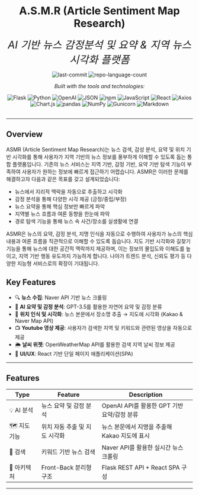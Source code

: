<div id="top">

<!-- HEADER STYLE: CLASSIC -->
<div align="center">


# A.S.M.R (Article Sentiment Map Research)

<em style="font-size: 2em;">AI 기반 뉴스 감정분석 및 요약 & 지역 뉴스 시각화 플랫폼</em>

<!-- BADGES -->
<img src="https://img.shields.io/github/last-commit/leegitae00/Search_FE?style=flat&logo=git&logoColor=white&color=0080ff" alt="last-commit">
<img src="https://img.shields.io/github/languages/count/leegitae00/Search_FE?style=flat&color=0080ff" alt="repo-language-count">

<em>Built with the tools and technologies:</em>

<img src="https://img.shields.io/badge/Flask-000000.svg?style=flat&logo=Flask&logoColor=white" alt="Flask">
<img src="https://img.shields.io/badge/Python-3776AB.svg?style=flat&logo=Python&logoColor=white" alt="Python">
<img src="https://img.shields.io/badge/OpenAI-412991.svg?style=flat&logo=OpenAI&logoColor=white" alt="OpenAI">
<img src="https://img.shields.io/badge/JSON-000000.svg?style=flat&logo=JSON&logoColor=white" alt="JSON">
<img src="https://img.shields.io/badge/npm-CB3837.svg?style=flat&logo=npm&logoColor=white" alt="npm">
<img src="https://img.shields.io/badge/JavaScript-F7DF1E.svg?style=flat&logo=JavaScript&logoColor=black" alt="JavaScript">
<img src="https://img.shields.io/badge/React-61DAFB.svg?style=flat&logo=React&logoColor=black" alt="React">
<img src="https://img.shields.io/badge/Axios-5A29E4.svg?style=flat&logo=Axios&logoColor=white" alt="Axios">
<img src="https://img.shields.io/badge/Chart.js-FF6384.svg?style=flat&logo=chartdotjs&logoColor=white" alt="Chart.js">
<img src="https://img.shields.io/badge/pandas-150458.svg?style=flat&logo=pandas&logoColor=white" alt="pandas">
<img src="https://img.shields.io/badge/NumPy-013243.svg?style=flat&logo=NumPy&logoColor=white" alt="NumPy">
<img src="https://img.shields.io/badge/Gunicorn-499848.svg?style=flat&logo=Gunicorn&logoColor=white" alt="Gunicorn">
<img src="https://img.shields.io/badge/Markdown-000000.svg?style=flat&logo=Markdown&logoColor=white" alt="Markdown">

</div>
<br>

---

## Overview

ASMR (Article Sentiment Map Research)는 뉴스 검색, 감성 분석, 요약 및 위치 기반 시각화를 통해 사용자가 지역 기반의 뉴스 정보를 풍부하게 이해할 수 있도록 돕는 통합 플랫폼입니다.
기존의 뉴스 서비스는 지역 기반, 감정 기반, 요약 기반 탐색 기능이 부족하여 사용자가 원하는 정보에 빠르게 접근하기 어렵습니다. ASMR은 이러한 문제를 해결하고자 다음과 같은 목표를 갖고 설계되었습니다:
- 뉴스에서 지리적 맥락을 자동으로 추출하고 시각화
- 감정 분석을 통해 다양한 시각 제공 (긍정/중립/부정)
- 뉴스 요약을 통해 핵심 정보만 빠르게 파악
- 지역별 뉴스 흐름과 여론 동향을 한눈에 파악
- 경로 탐색 기능을 통해 뉴스 속 사건/장소를 실생활에 연결

ASMR은 뉴스의 요약, 감정 분석, 지명 인식을 자동으로 수행하여 사용자가 뉴스의 핵심 내용과 여론 흐름을 직관적으로 이해할 수 있도록 돕습니다. 지도 기반 시각화와 길찾기 기능을 통해 뉴스에 대한 공간적 맥락까지 제공하며, 이는 정보의 몰입도와 이해도를 높이고, 지역 기반 행동 유도까지 가능하게 합니다. 나아가 트렌드 분석, 신뢰도 평가 등 다양한 지능형 서비스로의 확장이 기대됩니다.


## Key Features

- 🔍 **뉴스 수집**: Naver API 기반 뉴스 크롤링
- 🧠 **AI 요약 및 감정 분석**: GPT-3.5를 활용한 자연어 요약 및 감정 분류
- 📍 **위치 인식 및 시각화**: 뉴스 본문에서 장소명 추출 → 지도에 시각화 (Kakao & Naver Map API)
- 📺 **Youtube 영상 제공**: 사용자가 검색한 지역 및 키워드와 관련된 영상을 자동으로 제공 
- 🌦️ **날씨 위젯**: OpenWeatherMap API를 활용한 검색 지역 날씨 정보 제공
- 💬 **UI/UX**: React 기반 단일 페이지 애플리케이션(SPA)


---

## Features

| Type      | Feature           | Description                      |
| --------- | ----------------- | -------------------------------- |
| 💡 AI 분석  | 뉴스 요약 및 감정 분석     | OpenAI API를 활용한 GPT 기반 요약/감정 분류  |
| 🗺️ 지도 기능 | 위치 자동 추출 및 지도 시각화 | 뉴스 본문에서 지명을 추출해 Kakao 지도에 표시     |
| 🔎 검색     | 키워드 기반 뉴스 검색      | Naver API를 활용한 실시간 뉴스 크롤링        |
| 🔌 아키텍처   | Front-Back 분리형 구조 | Flask REST API + React SPA 구성    |


---


